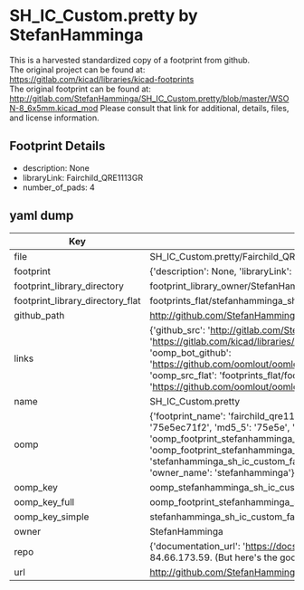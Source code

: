 # SH_IC_Custom.pretty by StefanHamminga  
This is a harvested standardized copy of a footprint from github.  
The original project can be found at:  
https://gitlab.com/kicad/libraries/kicad-footprints  
The original footprint can be found at:
http://gitlab.com/StefanHamminga/SH_IC_Custom.pretty/blob/master/WSON-8_6x5mm.kicad_mod
Please consult that link for additional, details, files, and license information.  
## Footprint Details
* description: None  
* libraryLink: Fairchild_QRE1113GR  
* number_of_pads: 4  
## yaml dump  
| Key | Value |  
| --- | --- |  
| file | SH_IC_Custom.pretty/Fairchild_QRE1113GR.kicad_mod |  
| footprint | {'description': None, 'libraryLink': 'Fairchild_QRE1113GR', 'number_of_pads': 4} |  
| footprint_library_directory | footprint_library_owner/StefanHamminga_SH_IC_Custom.pretty |  
| footprint_library_directory_flat | footprints_flat/stefanhamminga_sh_ic_custom_fairchild_qre1113gr/working |  
| github_path | http://github.com/StefanHamminga/SH_IC_Custom.pretty/blob/master/Fairchild_QRE1113GR.kicad_mod |  
| links | {'github_src': 'http://gitlab.com/StefanHamminga/SH_IC_Custom.pretty/blob/master/WSON-8_6x5mm.kicad_mod', 'github_src_repo': 'https://gitlab.com/kicad/libraries/kicad-footprints', 'oomp_bot': 'footprints/stefanhamminga_sh_ic_custom_fairchild_qre1113gr/working', 'oomp_bot_github': 'https://github.com/oomlout/oomlout_oomp_footprint_bot/tree/main/footprints/stefanhamminga_sh_ic_custom_fairchild_qre1113gr/working', 'oomp_src_flat': 'footprints_flat/footprints_flat/stefanhamminga_sh_ic_custom_fairchild_qre1113gr/working', 'oomp_src_flat_github': 'https://github.com/oomlout/oomlout_oomp_footprint_src/tree/main/footprints_flat/stefanhamminga_sh_ic_custom_fairchild_qre1113gr/working'} |  
| name | SH_IC_Custom.pretty |  
| oomp | {'footprint_name': 'fairchild_qre1113gr', 'library_name': 'sh_ic_custom', 'md5': '75e5ec71f28924496f7e911e61e7c9a4', 'md5_10': '75e5ec71f2', 'md5_5': '75e5e', 'md5_6': '75e5ec', 'oomp_key': 'oomp_stefanhamminga_sh_ic_custom_fairchild_qre1113gr', 'oomp_key_extra': 'oomp_footprint_stefanhamminga_sh_ic_custom_fairchild_qre1113gr', 'oomp_key_full': 'oomp_footprint_stefanhamminga_sh_ic_custom_fairchild_qre1113gr_75e5ec', 'oomp_key_simple': 'stefanhamminga_sh_ic_custom_fairchild_qre1113gr', 'original_filename': 'SH_IC_Custom.pretty/Fairchild_QRE1113GR.kicad_mod', 'owner_name': 'stefanhamminga'} |  
| oomp_key | oomp_stefanhamminga_sh_ic_custom_fairchild_qre1113gr |  
| oomp_key_full | oomp_footprint_stefanhamminga_sh_ic_custom_fairchild_qre1113gr |  
| oomp_key_simple | stefanhamminga_sh_ic_custom_fairchild_qre1113gr |  
| owner | StefanHamminga |  
| repo | {'documentation_url': 'https://docs.github.com/rest/overview/resources-in-the-rest-api#rate-limiting', 'message': "API rate limit exceeded for 84.66.173.59. (But here's the good news: Authenticated requests get a higher rate limit. Check out the documentation for more details.)"} |  
| url | http://github.com/StefanHamminga/SH_IC_Custom.pretty |  

